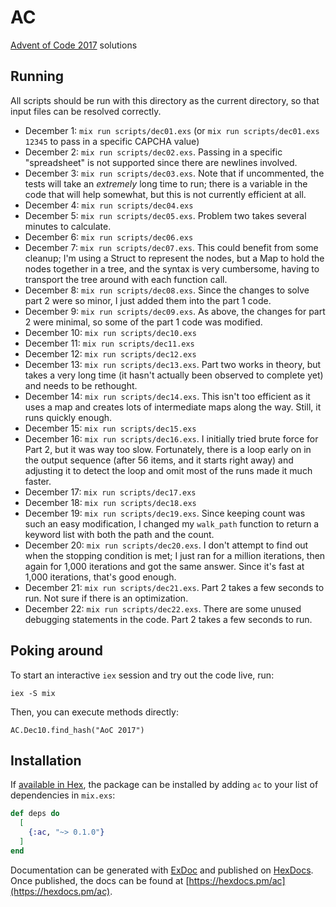 # AC

[Advent of Code 2017](http://adventofcode.com/2017) solutions

## Running
All scripts should be run with this directory as the current directory, so that
input files can be resolved correctly.

* December 1:  `mix run scripts/dec01.exs` (or `mix run scripts/dec01.exs 12345`
  to pass in a specific CAPCHA value)
* December 2:  `mix run scripts/dec02.exs`.  Passing in a specific "spreadsheet"
  is not supported since there are newlines involved.
* December 3:  `mix run scripts/dec03.exs`.  Note that if uncommented, the tests
  will take an _extremely_ long time to run; there is a variable in the code
  that will help somewhat, but this is not currently efficient at all.
* December 4:  `mix run scripts/dec04.exs`
* December 5:  `mix run scripts/dec05.exs`.  Problem two takes several minutes
  to calculate.
* December 6:  `mix run scripts/dec06.exs`
* December 7:  `mix run scripts/dec07.exs`.  This could benefit from some
  cleanup; I'm using a Struct to represent the nodes, but a Map to hold the
  nodes together in a tree, and the syntax is very cumbersome, having to
  transport the tree around with each function call.
* December 8:  `mix run scripts/dec08.exs`.  Since the changes to solve part 2
  were so minor, I just added them into the part 1 code.
* December 9:  `mix run scripts/dec09.exs`.  As above, the changes for part 2
  were minimal, so some of the part 1 code was modified.
* December 10:  `mix run scripts/dec10.exs`
* December 11:  `mix run scripts/dec11.exs`
* December 12:  `mix run scripts/dec12.exs`
* December 13:  `mix run scripts/dec13.exs`.  Part two works in theory, but
  takes a very long time (it hasn't actually been observed to complete yet) and
  needs to be rethought.
* December 14:  `mix run scripts/dec14.exs`.  This isn't too efficient as it
  uses a map and creates lots of intermediate maps along the way.  Still, it
  runs quickly enough.
* December 15:  `mix run scripts/dec15.exs`
* December 16:  `mix run scripts/dec16.exs`.  I initially tried brute force for
  Part 2, but it was way too slow.  Fortunately, there is a loop early on in the
  output sequence (after 56 items, and it starts right away) and adjusting it to
  detect the loop and omit most of the runs made it much faster.
* December 17:  `mix run scripts/dec17.exs`
* December 18:  `mix run scripts/dec18.exs`
* December 19:  `mix run scripts/dec19.exs`.  Since keeping count was such an
  easy modification, I changed my `walk_path` function to return a keyword list
  with both the path and the count.
* December 20:  `mix run scripts/dec20.exs`.   I don't attempt to find out when
  the stopping condition is met; I just ran for a million iterations, then again
  for 1,000 iterations and got the same answer.  Since it's fast at 1,000
  iterations, that's good enough.
* December 21:  `mix run scripts/dec21.exs`.  Part 2 takes a few seconds to run.
  Not sure if there is an optimization.
* December 22:  `mix run scripts/dec22.exs`.  There are some unused debugging
  statements in the code.  Part 2 takes a few seconds to run.

## Poking around
To start an interactive `iex` session and try out the code live, run:

    iex -S mix

Then, you can execute methods directly:

    AC.Dec10.find_hash("AoC 2017")

## Installation

If [available in Hex](https://hex.pm/docs/publish), the package can be installed
by adding `ac` to your list of dependencies in `mix.exs`:

```elixir
def deps do
  [
    {:ac, "~> 0.1.0"}
  ]
end
```

Documentation can be generated with [ExDoc](https://github.com/elixir-lang/ex_doc)
and published on [HexDocs](https://hexdocs.pm). Once published, the docs can
be found at [https://hexdocs.pm/ac](https://hexdocs.pm/ac).
